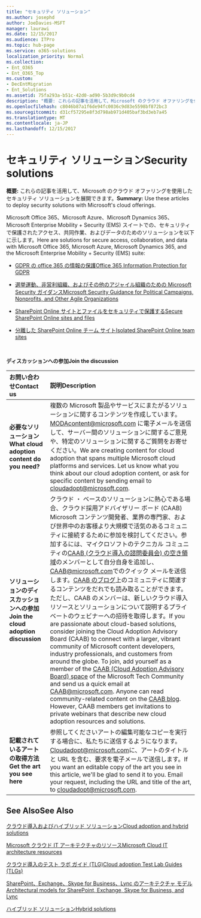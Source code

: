 ```yaml
---
title: "セキュリティ ソリューション"
ms.author: josephd
author: JoeDavies-MSFT
manager: laurawi
ms.date: 12/15/2017
ms.audience: ITPro
ms.topic: hub-page
ms.service: o365-solutions
localization_priority: Normal
ms.collection:
- Ent_O365
- Ent_O365_Top
ms.custom:
- DecEntMigration
- Ent_Solutions
ms.assetid: 75fa293a-b51c-42d0-ad90-5b3d9c9b0cd4
description: "概要: これらの記事を活用して、Microsoft のクラウド オファリングを使用したセキュリティ ソリューションを展開できます。"
ms.openlocfilehash: c8046b87a1f6de94fc0036c9d83e5598bf872bc3
ms.sourcegitcommit: d31cf57295e8f3d798ab971d405baf3bd3eb7a45
ms.translationtype: MT
ms.contentlocale: ja-JP
ms.lasthandoff: 12/15/2017
---
```

# <a name="security-solutions"></a><span data-ttu-id="3ad78-103">セキュリティ ソリューション</span><span class="sxs-lookup"><span data-stu-id="3ad78-103">Security solutions</span></span>

 <span data-ttu-id="3ad78-104">**概要:** これらの記事を活用して、Microsoft のクラウド オファリングを使用したセキュリティ ソリューションを展開できます。</span><span class="sxs-lookup"><span data-stu-id="3ad78-104">**Summary:** Use these articles to deploy security solutions with Microsoft's cloud offerings.</span></span>
  
<span data-ttu-id="3ad78-105">Microsoft Office 365、Microsoft Azure、Microsoft Dynamics 365、Microsoft Enterprise Mobility + Security (EMS) スイートでの、セキュリティで保護されたアクセス、共同作業、およびデータのためのソリューションを以下に示します。</span><span class="sxs-lookup"><span data-stu-id="3ad78-105">Here are solutions for secure access, collaboration, and data with Microsoft Office 365, Microsoft Azure, Microsoft Dynamics 365, and the Microsoft Enterprise Mobility + Security (EMS) suite:</span></span>

- [<span data-ttu-id="3ad78-106">GDPR の office 365 の情報の保護</span><span class="sxs-lookup"><span data-stu-id="3ad78-106">Office 365 Information Protection for GDPR</span></span>](office-365-information-protection-for-gdpr.md)
  
- [<span data-ttu-id="3ad78-107">選挙運動、非営利組織、およびその他のアジャイル組織のための Microsoft Security ガイダンス</span><span class="sxs-lookup"><span data-stu-id="3ad78-107">Microsoft Security Guidance for Political Campaigns, Nonprofits, and Other Agile Organizations</span></span>](microsoft-security-guidance-for-political-campaigns-nonprofits-and-other-agile-o.md)
    
- [<span data-ttu-id="3ad78-108">SharePoint Online サイトとファイルをセキュリティで保護する</span><span class="sxs-lookup"><span data-stu-id="3ad78-108">Secure SharePoint Online sites and files</span></span>](secure-sharepoint-online-sites-and-files.md)
    
- [<span data-ttu-id="3ad78-109">分離した SharePoint Online チーム サイト</span><span class="sxs-lookup"><span data-stu-id="3ad78-109">Isolated SharePoint Online team sites</span></span>](isolated-sharepoint-online-team-sites.md)
<br/>
    
<span data-ttu-id="3ad78-110">**ディスカッションへの参加**</span><span class="sxs-lookup"><span data-stu-id="3ad78-110">**Join the discussion**</span></span>

|<span data-ttu-id="3ad78-111">**お問い合わせ**</span><span class="sxs-lookup"><span data-stu-id="3ad78-111">**Contact us**</span></span>|<span data-ttu-id="3ad78-112">**説明**</span><span class="sxs-lookup"><span data-stu-id="3ad78-112">**Description**</span></span>|
|:-----|:-----|
|<span data-ttu-id="3ad78-113">**必要なソリューション**</span><span class="sxs-lookup"><span data-stu-id="3ad78-113">**What cloud adoption content do you need?**</span></span> <br/> |<span data-ttu-id="3ad78-p101">複数の Microsoft 製品やサービスにまたがるソリューションに関するコンテンツを作成しています。[MODAcontent@microsoft.com](mailto:cloudadopt@microsoft.com?Subject=[Cloud%20Adoption%20Content%20Feedback]:%20) に電子メールを送信して、サーバー間のソリューションに関するご意見や、特定のソリューションに関するご質問をお寄せください。</span><span class="sxs-lookup"><span data-stu-id="3ad78-p101">We are creating content for cloud adoption that spans multiple Microsoft cloud platforms and services. Let us know what you think about our cloud adoption content, or ask for specific content by sending email to [cloudadopt@microsoft.com](mailto:cloudadopt@microsoft.com?Subject=[Cloud%20Adoption%20Content%20Feedback]:%20).  </span></span><br/> |
|<span data-ttu-id="3ad78-116">**ソリューションのディスカッションへの参加**</span><span class="sxs-lookup"><span data-stu-id="3ad78-116">**Join the cloud adoption discussion**</span></span> <br/> |<span data-ttu-id="3ad78-p102">クラウド ・ ベースのソリューションに熱心である場合、クラウド採用アドバイザリー ボード (CAAB) Microsoft コンテンツ開発者、業界の専門家、および世界中のお客様より大規模で活気のあるコミュニティに接続するために参加を検討してください。参加するには、マイクロソフトのテクニカル コミュニティの[CAAB (クラウド導入の諮問委員会) の空き領域](https://aka.ms/caab)のメンバーとして自分自身を追加し、 [CAAB@microsoft.com](mailto:caab@microsoft.com?Subject=I%20just%20joined%20the%20Cloud%20Adoption%20Advisory%20Board!)でのクイック メールを送信します。[CAAB のブログ](https://blogs.technet.com/b/solutions_advisory_board/)上のコミュニティに関連するコンテンツをだれでも読み取ることができます。ただし、CAAB のメンバーは、新しいクラウド導入リソースとソリューションについて説明するプライベートのウェビナーへの招待を取得します。</span><span class="sxs-lookup"><span data-stu-id="3ad78-p102">If you are passionate about cloud-based solutions, consider joining the Cloud Adoption Advisory Board (CAAB) to connect with a larger, vibrant community of Microsoft content developers, industry professionals, and customers from around the globe. To join, add yourself as a member of the [CAAB (Cloud Adoption Advisory Board) space](https://aka.ms/caab) of the Microsoft Tech Community and send us a quick email at [CAAB@microsoft.com](mailto:caab@microsoft.com?Subject=I%20just%20joined%20the%20Cloud%20Adoption%20Advisory%20Board!). Anyone can read community-related content on the [CAAB blog](https://blogs.technet.com/b/solutions_advisory_board/). However, CAAB members get invitations to private webinars that describe new cloud adoption resources and solutions.  </span></span><br/> |
|<span data-ttu-id="3ad78-120">**記載されているアートの取得方法**</span><span class="sxs-lookup"><span data-stu-id="3ad78-120">**Get the art you see here**</span></span> <br/> |<span data-ttu-id="3ad78-p103">参照してくださいアートの編集可能なコピーを実行する場合に、私たちに送信するようになります。[Cloudadopt@microsoft.com](mailto:cloudadopt@microsoft.com?subject=[Art%20Request]:%20)に、アートのタイトルと URL を含む、要求を電子メールで送信します。</span><span class="sxs-lookup"><span data-stu-id="3ad78-p103">If you want an editable copy of the art you see in this article, we'll be glad to send it to you. Email your request, including the URL and title of the art, to [cloudadopt@microsoft.com](mailto:cloudadopt@microsoft.com?subject=[Art%20Request]:%20).  </span></span><br/> |
   
## <a name="see-also"></a><span data-ttu-id="3ad78-123">See Also</span><span class="sxs-lookup"><span data-stu-id="3ad78-123">See Also</span></span>

[<span data-ttu-id="3ad78-124">クラウド導入およびハイブリッド ソリューション</span><span class="sxs-lookup"><span data-stu-id="3ad78-124">Cloud adoption and hybrid solutions</span></span>](cloud-adoption-and-hybrid-solutions.md)
  
[<span data-ttu-id="3ad78-125">Microsoft クラウド IT アーキテクチャのリソース</span><span class="sxs-lookup"><span data-stu-id="3ad78-125">Microsoft Cloud IT architecture resources</span></span>](microsoft-cloud-it-architecture-resources.md)
  
[<span data-ttu-id="3ad78-126">クラウド導入のテスト ラボ ガイド (TLG)</span><span class="sxs-lookup"><span data-stu-id="3ad78-126">Cloud adoption Test Lab Guides (TLGs)</span></span>](cloud-adoption-test-lab-guides-tlgs.md)
  
[<span data-ttu-id="3ad78-127">SharePoint、Exchange、Skype for Business、Lync のアーキテクチャ モデル</span><span class="sxs-lookup"><span data-stu-id="3ad78-127">Architectural models for SharePoint, Exchange, Skype for Business, and Lync</span></span>](architectural-models-for-sharepoint-exchange-skype-for-business-and-lync.md)
  
[<span data-ttu-id="3ad78-128">ハイブリッド ソリューション</span><span class="sxs-lookup"><span data-stu-id="3ad78-128">Hybrid solutions</span></span>](hybrid-solutions.md)


